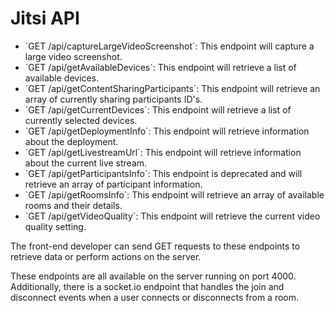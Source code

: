 <h1>Jitsi API</h1>
<ul>
<li> `GET /api/captureLargeVideoScreenshot`: This endpoint will capture a large video screenshot. </li>
<li> `GET /api/getAvailableDevices`: This endpoint will retrieve a list of available devices. </li>
<li> `GET /api/getContentSharingParticipants`: This endpoint will retrieve an array of currently sharing participants ID's. </li>
<li> `GET /api/getCurrentDevices`: This endpoint will retrieve a list of currently selected devices. </li>
<li> `GET /api/getDeploymentInfo`: This endpoint will retrieve information about the deployment. </li>
<li> `GET /api/getLivestreamUrl`: This endpoint will retrieve information about the current live stream. </li>
<li> `GET /api/getParticipantsInfo`: This endpoint is deprecated and will retrieve an array of participant information. </li>
<li> `GET /api/getRoomsInfo`: This endpoint will retrieve an array of available rooms and their details. </li>
<li> `GET /api/getVideoQuality`: This endpoint will retrieve the current video quality setting. </li>
</ul>
The front-end developer can send GET requests to these endpoints to retrieve data or perform actions on the server.

These endpoints are all available on the server running on port 4000. Additionally, there is a socket.io endpoint that handles the join and disconnect events when a user connects or disconnects from a room.

